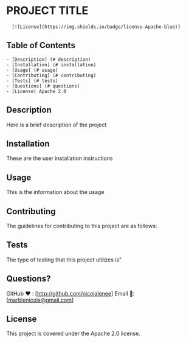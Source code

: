 
  # PROJECT TITLE
  
      [![License](https://img.shields.io/badge/license-Apache-blue)]

  ## Table of Contents
    - [Description] (# description)
    - [Installation] (# installation)
    - [Usage] (# usage)
    - [Contributing] (# contributing)
    - [Tests] (# tests)
    - [Questions] (# questions)
    - [License] Apache 2.0

  ## Description
  Here is a brief description of the project

  ## Installation
  These are the user installation instructions

  ## Usage
  This is the information about the usage

  ## Contributing
  The guidelines for contributing to this project are as follows:

  ## Tests
  The type of testing that this project utilizes is"


  ## Questions?
  GitHub ❤️ : [http://github.com/nicolalenee]
  Email 📧: [marblenicola@gmail.com]

  
  ## License
  This project is covered under the Apache 2.0 license.
    

